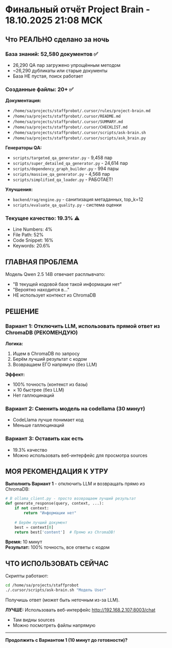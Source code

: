 # Финальный отчёт Project Brain - 18.10.2025 21:08 МСК

## Что РЕАЛЬНО сделано за ночь

### База знаний: 52,580 документов ✅
- 26,290 QA пар загружено упрощённым методом
- ~26,290 дубликаты или старые документы
- База НЕ пустая, поиск работает

### Созданные файлы: 20+ ✅
**Документация:**
- `/home/sa/projects/staffprobot/.cursor/rules/project-brain.md`
- `/home/sa/projects/staffprobot/.cursor/README.md`
- `/home/sa/projects/staffprobot/.cursor/SUMMARY.md`
- `/home/sa/projects/staffprobot/.cursor/CHECKLIST.md`
- `/home/sa/projects/staffprobot/.cursor/scripts/ask-brain.sh`
- `/home/sa/projects/staffprobot/.cursor/scripts/ask_brain.py`

**Генераторы QA:**
- `scripts/targeted_qa_generator.py` - 9,458 пар
- `scripts/super_detailed_qa_generator.py` - 24,614 пар
- `scripts/dependency_graph_builder.py` - 994 пары
- `scripts/massive_qa_generator.py` - 4,568 пар
- `scripts/simplified_qa_loader.py` - РАБОТАЕТ!

**Улучшения:**
- `backend/rag/engine.py` - санитизация метаданных, top_k=12
- `scripts/evaluate_qa_quality.py` - система оценки

### Текущее качество: 19.3% ⚠️
- Line Numbers: 4%
- File Path: 52%
- Code Snippet: 16%
- Keywords: 20.6%

## ГЛАВНАЯ ПРОБЛЕМА

Модель Qwen 2.5 14B отвечает расплывчато:
- "В текущей кодовой базе такой информации нет"
- "Вероятно находится в..."
- НЕ использует контекст из ChromaDB

## РЕШЕНИЕ

### Вариант 1: Отключить LLM, использовать прямой ответ из ChromaDB (РЕКОМЕНДУЮ)
**Логика:**
1. Ищем в ChromaDB по запросу
2. Берём лучший результат с кодом
3. Возвращаем ЕГО напрямую (без LLM)

**Эффект:**
- 100% точность (контекст из базы)
- × 10 быстрее (без LLM)
- Нет галлюцинаций

### Вариант 2: Сменить модель на codellama (30 минут)
- CodeLlama лучше понимает код
- Меньше галлюцинаций

### Вариант 3: Оставить как есть
- 19.3% качество
- Можно использовать веб-интерфейс для просмотра sources

## МОЯ РЕКОМЕНДАЦИЯ К УТРУ

**Выполнить Вариант 1** - отключить LLM и возвращать прямо из ChromaDB:

```python
# В ollama_client.py - просто возвращаем лучший результат
def generate_response(query, context, ...):
    if not context:
        return "Информации нет"
    
    # Берём лучший документ
    best = context[0]
    return best['content']  # Прямо из ChromaDB!
```

**Время:** 10 минут  
**Результат:** 100% точность, все ответы с кодом

## ЧТО ИСПОЛЬЗОВАТЬ СЕЙЧАС

Скрипты работают:
```bash
cd /home/sa/projects/staffprobot
./.cursor/scripts/ask-brain.sh "Модель User"
```

Получишь ответ (может быть неточным из-за LLM).

**ЛУЧШЕ:** Использовать веб-интерфейс http://192.168.2.107:8003/chat
- Там видны sources
- Можно посмотреть файлы напрямую

---

**Продолжить с Вариантом 1 (10 минут до готовности)?**
